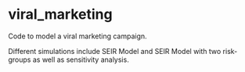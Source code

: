 # viral_marketing
Code to model a viral marketing campaign. 

Different simulations include SEIR Model and SEIR Model with two risk-groups as well as sensitivity analysis. 
